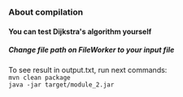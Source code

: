 ### About compilation
#### You can test Dijkstra's algorithm yourself
##### Change file path on FileWorker to your input file
To see result in output.txt, run next commands:\
`mvn clean package`\
`java -jar target/module_2.jar`